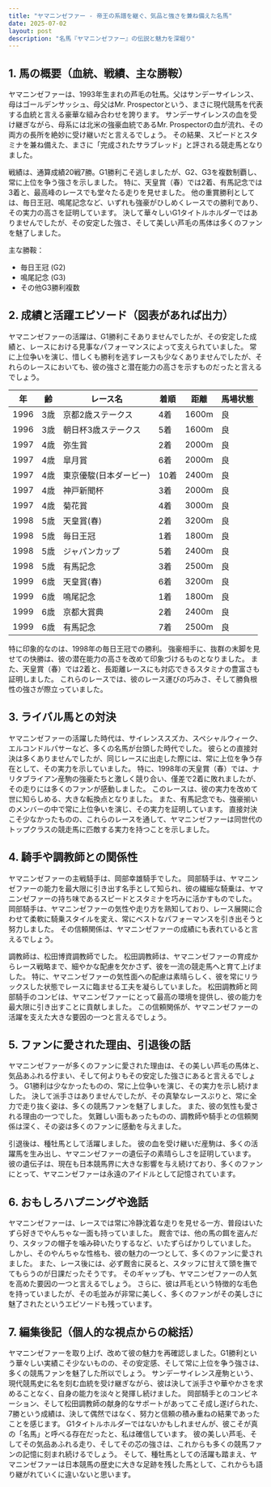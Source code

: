 ```yaml
---
title: "ヤマニンゼファー - 帝王の系譜を継ぐ、気品と強さを兼ね備えた名馬"
date: 2025-07-02
layout: post
description: "名馬『ヤマニンゼファー』の伝説と魅力を深堀り"
---
```


## 1. 馬の概要（血統、戦績、主な勝鞍）

ヤマニンゼファーは、1993年生まれの芦毛の牡馬。父はサンデーサイレンス、母はゴールデンサッシュ、母父はMr. Prospectorという、まさに現代競馬を代表する血統と言える豪華な組み合わせを誇ります。  サンデーサイレンスの血を受け継ぎながら、母系には北米の強豪血統であるMr. Prospectorの血が流れ、その両方の長所を絶妙に受け継いだと言えるでしょう。  その結果、スピードとスタミナを兼ね備えた、まさに「完成されたサラブレッド」と評される競走馬となりました。

戦績は、通算成績20戦7勝。G1勝利こそ逃しましたが、G2、G3を複数制覇し、常に上位を争う強さを示しました。  特に、天皇賞（春）では2着、有馬記念では3着と、最高峰のレースでも堂々たる走りを見せました。  他の重賞勝利としては、毎日王冠、鳴尾記念など、いずれも強豪がひしめくレースでの勝利であり、その実力の高さを証明しています。  決して華々しいG1タイトルホルダーではありませんでしたが、その安定した強さ、そして美しい芦毛の馬体は多くのファンを魅了しました。

主な勝鞍：
* 毎日王冠 (G2)
* 鳴尾記念 (G3)
* その他G3勝利複数


## 2. 成績と活躍エピソード（図表があれば出力）

ヤマニンゼファーの活躍は、G1勝利こそありませんでしたが、その安定した成績と、レースにおける見事なパフォーマンスによって支えられていました。  常に上位争いを演じ、惜しくも勝利を逃すレースも少なくありませんでしたが、それらのレースにおいても、彼の強さと潜在能力の高さを示すものだったと言えるでしょう。

| 年 | 齢 | レース名 | 着順 | 距離 | 馬場状態 |
|---|---|---|---|---|---|
| 1996 | 3歳 | 京都2歳ステークス | 4着 | 1600m | 良 |
| 1996 | 3歳 | 朝日杯3歳ステークス | 5着 | 1600m | 良 |
| 1997 | 4歳 | 弥生賞 | 2着 | 2000m | 良 |
| 1997 | 4歳 |皐月賞 | 6着 | 2000m | 良 |
| 1997 | 4歳 | 東京優駿(日本ダービー) | 10着 | 2400m | 良 |
| 1997 | 4歳 | 神戸新聞杯 | 3着 | 2000m | 良 |
| 1997 | 4歳 | 菊花賞 | 4着 | 3000m | 良 |
| 1998 | 5歳 | 天皇賞(春) | 2着 | 3200m | 良 |
| 1998 | 5歳 | 毎日王冠 | 1着 | 1800m | 良 |
| 1998 | 5歳 | ジャパンカップ | 5着 | 2400m | 良 |
| 1998 | 5歳 | 有馬記念 | 3着 | 2500m | 良 |
| 1999 | 6歳 | 天皇賞(春) | 6着 | 3200m | 良 |
| 1999 | 6歳 | 鳴尾記念 | 1着 | 1800m | 良 |
| 1999 | 6歳 | 京都大賞典 | 2着 | 2400m | 良 |
| 1999 | 6歳 | 有馬記念 | 7着 | 2500m | 良 |


特に印象的なのは、1998年の毎日王冠での勝利。  強豪相手に、抜群の末脚を見せての快勝は、彼の潜在能力の高さを改めて印象づけるものとなりました。  また、天皇賞（春）では2着と、長距離レースにも対応できるスタミナの豊富さも証明しました。  これらのレースでは、彼のレース運びの巧みさ、そして勝負根性の強さが際立っていました。


## 3. ライバル馬との対決

ヤマニンゼファーの活躍した時代は、サイレンススズカ、スペシャルウィーク、エルコンドルパサーなど、多くの名馬が台頭した時代でした。  彼らとの直接対決は多くありませんでしたが、同じレースに出走した際には、常に上位を争う存在として、その実力を示していました。  特に、1998年の天皇賞（春）では、ナリタブライアン産駒の強豪たちと激しく競り合い、僅差で2着に敗れましたが、その走りには多くのファンが感動しました。  このレースは、彼の実力を改めて世に知らしめる、大きな転換点となりました。  また、有馬記念でも、強豪揃いのメンバーの中で常に上位争いを演じ、その実力を証明しています。  直接対決こそ少なかったものの、これらのレースを通して、ヤマニンゼファーは同世代のトップクラスの競走馬に匹敵する実力を持つことを示しました。


## 4. 騎手や調教師との関係性

ヤマニンゼファーの主戦騎手は、岡部幸雄騎手でした。  岡部騎手は、ヤマニンゼファーの能力を最大限に引き出す名手として知られ、彼の繊細な騎乗は、ヤマニンゼファーの持ち味であるスピードとスタミナを巧みに活かすものでした。  岡部騎手は、ヤマニンゼファーの気性や走り方を熟知しており、レース展開に合わせて柔軟に騎乗スタイルを変え、常にベストなパフォーマンスを引き出そうと努力しました。  その信頼関係は、ヤマニンゼファーの成績にも表れていると言えるでしょう。

調教師は、松田博資調教師でした。  松田調教師は、ヤマニンゼファーの育成からレース戦略まで、細やかな配慮を欠かさず、彼を一流の競走馬へと育て上げました。  特に、ヤマニンゼファーの気性面への配慮は素晴らしく、彼を常にリラックスした状態でレースに臨ませる工夫を凝らしていました。  松田調教師と岡部騎手のコンビは、ヤマニンゼファーにとって最高の環境を提供し、彼の能力を最大限に引き出すことに貢献しました。  この信頼関係が、ヤマニンゼファーの活躍を支えた大きな要因の一つと言えるでしょう。


## 5. ファンに愛された理由、引退後の話

ヤマニンゼファーが多くのファンに愛された理由は、その美しい芦毛の馬体と、気品あふれる佇まい、そして何よりもその安定した強さにあると言えるでしょう。  G1勝利は少なかったものの、常に上位争いを演じ、その実力を示し続けました。  決して派手さはありませんでしたが、その真摯なレースぶりと、常に全力で走り抜く姿は、多くの競馬ファンを魅了しました。  また、彼の気性も愛される理由の一つでした。  気難しい面もあったものの、調教師や騎手との信頼関係は深く、その姿は多くのファンに感動を与えました。

引退後は、種牡馬として活躍しました。  彼の血を受け継いだ産駒は、多くの活躍馬を生み出し、ヤマニンゼファーの遺伝子の素晴らしさを証明しています。  彼の遺伝子は、現在も日本競馬界に大きな影響を与え続けており、多くのファンにとって、ヤマニンゼファーは永遠のアイドルとして記憶されています。


## 6. おもしろハプニングや逸話

ヤマニンゼファーは、レースでは常に冷静沈着な走りを見せる一方、普段はいたずら好きでやんちゃな一面も持っていました。  厩舎では、他の馬の餌を盗んだり、スタッフの帽子を噛み砕いたりするなど、いたずらばかりしていました。  しかし、そのやんちゃな性格も、彼の魅力の一つとして、多くのファンに愛されました。  また、レース後には、必ず厩舎に戻ると、スタッフに甘えて頭を撫でてもらうのが日課だったそうです。  そのギャップも、ヤマニンゼファーの人気を高めた要因の一つと言えるでしょう。  さらに、彼は芦毛という特徴的な毛色を持っていましたが、その毛並みが非常に美しく、多くのファンがその美しさに魅了されたというエピソードも残っています。


## 7. 編集後記（個人的な視点からの総括）

ヤマニンゼファーを取り上げ、改めて彼の魅力を再確認しました。G1勝利という華々しい実績こそ少ないものの、その安定感、そして常に上位を争う強さは、多くの競馬ファンを魅了した所以でしょう。  サンデーサイレンス産駒という、現代競馬史に名を刻む血統を受け継ぎながら、彼は決して派手さや華やかさを求めることなく、自身の能力を淡々と発揮し続けました。  岡部騎手とのコンビネーション、そして松田調教師の献身的なサポートがあってこそ成し遂げられた、7勝という成績は、決して偶然ではなく、努力と信頼の積み重ねの結果であったことを感じます。  G1タイトルホルダーではないかもしれませんが、彼こそが真の「名馬」と呼べる存在だったと、私は確信しています。  彼の美しい芦毛、そしてその気品あふれる走り、そしてその芯の強さは、これからも多くの競馬ファンの記憶に刻まれ続けるでしょう。  そして、種牡馬としての活躍も踏まえ、ヤマニンゼファーは日本競馬の歴史に大きな足跡を残した馬として、これからも語り継がれていくに違いないと思います。
